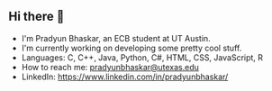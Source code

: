 ## Hi there 👋

- I'm Pradyun Bhaskar, an ECB student at UT Austin.
- I'm currently working on developing some pretty cool stuff.
- Languages: C, C++, Java, Python, C#, HTML, CSS, JavaScript, R
- How to reach me: pradyunbhaskar@utexas.edu
- LinkedIn: https://www.linkedin.com/in/pradyunbhaskar/
  
<!--
**pradyun0414/pradyun0414** is a ✨ _special_ ✨ repository because its `README.md` (this file) appears on your GitHub profile.

Here are some ideas to get you started:

- 🔭 I’m currently working on ...
- 🌱 I’m currently learning ...
- 👯 I’m looking to collaborate on ...
- 🤔 I’m looking for help with ...
- 💬 Ask me about ...
- 📫 How to reach me: ...
- 😄 Pronouns: ...
- ⚡ Fun fact: ...
-->
